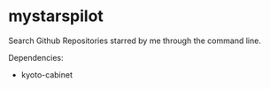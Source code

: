mystarspilot
=============

Search Github Repositories starred by me through the command line.

Dependencies:

* kyoto-cabinet
